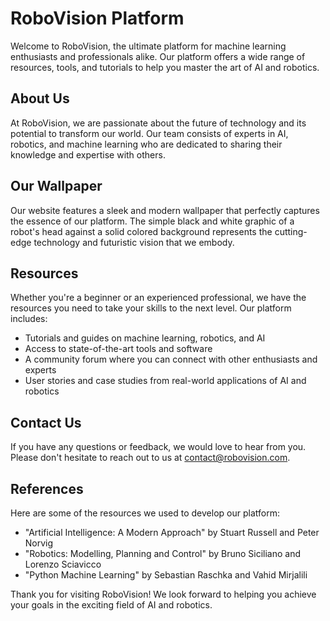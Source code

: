 <!--font:Lobster-->

# RoboVision Platform

Welcome to RoboVision, the ultimate platform for machine learning enthusiasts and professionals alike. Our platform offers a wide range of resources, tools, and tutorials to help you master the art of AI and robotics.

## About Us

At RoboVision, we are passionate about the future of technology and its potential to transform our world. Our team consists of experts in AI, robotics, and machine learning who are dedicated to sharing their knowledge and expertise with others.

## Our Wallpaper

Our website features a sleek and modern wallpaper that perfectly captures the essence of our platform. The simple black and white graphic of a robot's head against a solid colored background represents the cutting-edge technology and futuristic vision that we embody.

## Resources

Whether you're a beginner or an experienced professional, we have the resources you need to take your skills to the next level. Our platform includes:

- Tutorials and guides on machine learning, robotics, and AI
- Access to state-of-the-art tools and software
- A community forum where you can connect with other enthusiasts and experts
- User stories and case studies from real-world applications of AI and robotics

## Contact Us

If you have any questions or feedback, we would love to hear from you. Please don't hesitate to reach out to us at [contact@robovision.com](#contact).

## References

Here are some of the resources we used to develop our platform:

- "Artificial Intelligence: A Modern Approach" by Stuart Russell and Peter Norvig
- "Robotics: Modelling, Planning and Control" by Bruno Siciliano and Lorenzo Sciavicco
- "Python Machine Learning" by Sebastian Raschka and Vahid Mirjalili

Thank you for visiting RoboVision! We look forward to helping you achieve your goals in the exciting field of AI and robotics.

<!--

Write me content for website with wallpaper which alt text is:

"A wallpaper with a simple black and white graphic of a robot's head, against a solid colored background."

The name/title of the page should not be 1:1 copy of the alt text but rather a real content of the website which is using this wallpaper.

- Use markdown format 
- Start with heading
- Heading should be short and concise
- The content should look like a real website 
- The website should not be about the wallpaper, wallpaper is just a related background
- Heading should be contain work "wallpaper" or "background"
- Include real sections like references, contact, user stories, etc. use things relevant to the page purpose.
- Feel free to use structure like headings, bullets, numbering, blockquotes, paragraphs, horizontal lines, etc.
- You can use formatting like bold or _italic_
- You can include UTF-8 emojis
- Links should be only #hash anchors (and you can refer to the document itself)
- Do not include images


---


# RoboVision: A Futuristic Platform for Machine Learning

Welcome to RoboVision, the ultimate platform for machine learning enthusiasts and professionals alike. Our platform offers a wide range of resources, tools, and tutorials to help you master the art of AI and robotics.

## About Us

At RoboVision, we are passionate about the future of technology and its potential to transform our world. Our team consists of experts in AI, robotics, and machine learning who are dedicated to sharing their knowledge and expertise with others.

## Our Wallpaper

Our website features a sleek and modern wallpaper that perfectly captures the essence of our platform. The simple black and white graphic of a robot's head against a solid colored background represents the cutting-edge technology and futuristic vision that we embody.

## Resources

Whether you're a beginner or an experienced professional, we have the resources you need to take your skills to the next level. Our platform includes:

- Tutorials and guides on machine learning, robotics, and AI
- Access to state-of-the-art tools and software
- A community forum where you can connect with other enthusiasts and experts
- User stories and case studies from real-world applications of AI and robotics

## Contact Us

If you have any questions or feedback, we would love to hear from you. Please don't hesitate to reach out to us at [contact@robovision.com](#contact).

## References

Here are some of the resources we used to develop our platform:

- "Artificial Intelligence: A Modern Approach" by Stuart Russell and Peter Norvig
- "Robotics: Modelling, Planning and Control" by Bruno Siciliano and Lorenzo Sciavicco
- "Python Machine Learning" by Sebastian Raschka and Vahid Mirjalili

Thank you for visiting RoboVision! We look forward to helping you achieve your goals in the exciting field of AI and robotics.

-->
